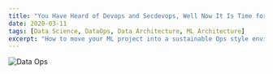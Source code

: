 ```yaml
---
title: "You Have Heard of Devops and Secdevops, Well Now It Is Time for Dataops!"
date: 2020-03-11
tags: [Data Science, DataOps, Data Architecture, ML Architecture]
excerpt: "How to move your ML project into a sustainable Ops style environment"
---
```




![Data Ops]({{site.url}}/images/blog/2020-03-11/dataops.png)
